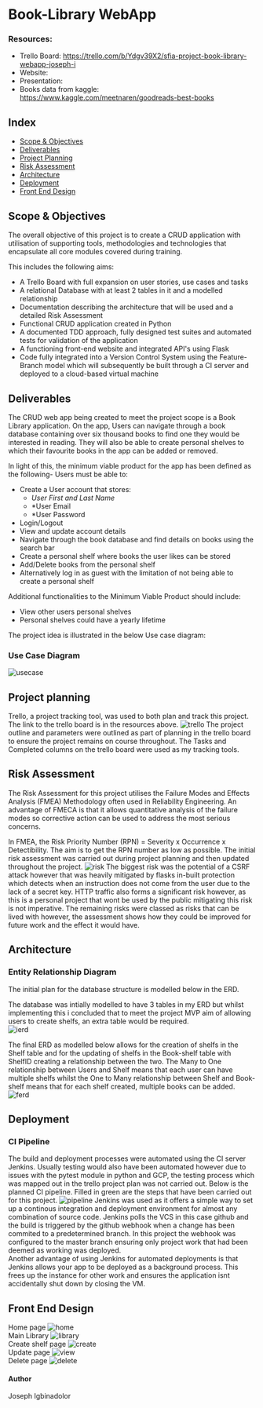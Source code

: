 # Book-Library WebApp
### Resources:
* Trello Board: https://trello.com/b/Ydgv39X2/sfia-project-book-library-webapp-joseph-i
* Website:
* Presentation:
* Books data from kaggle: https://www.kaggle.com/meetnaren/goodreads-best-books

## Index
* [Scope & Objectives](#scope-&-objectives)
* [Deliverables](#deliverables)
* [Project Planning](#project-planning)
* [Risk Assessment](#risk-assessment)
* [Architecture](#architecture)
* [Deployment](#deployment)
* [Front End Design](#front-end-design)

## Scope & Objectives 
The overall objective of this project is to create a CRUD application with utilisation of supporting tools, methodologies and technologies that encapsulate all core modules covered during training. 

This includes the following aims:
* A Trello Board with full expansion on user stories, use cases and tasks 
* A relational Database with at least 2 tables in it and a modelled relationship 
* Documentation describing the architecture that will be used and a detailed Risk Assessment 
* Functional CRUD application created in Python 
* A documented TDD approach, fully designed test suites and automated tests for validation of the application
* A functioning front-end website and integrated API's using Flask
* Code fully integrated into a Version Control System using the Feature-Branch model which will subsequently be built through a CI server and deployed to a cloud-based virtual machine

## Deliverables
The CRUD web app being created to meet the project scope is a Book Library application. On the app, Users can navigate through a book database containing over six thousand books to find one they would be interested in reading. They will also be able to create personal shelves to which their favourite books in the app can be added or removed. 

In light of this, the minimum viable product for the app has been defined as the following- 
Users must be able to:
* Create a User account that stores:
  * *User First and Last Name*
  * *User Email
  * *User Password
* Login/Logout 
* View and update account details
* Navigate through the book database and find details on books using the search bar
* Create a personal shelf where books the user likes can be stored
* Add/Delete books from the personal shelf
* Alternatively log in as guest with the limitation of not being able to create a personal shelf

Additional functionalities to the Minimum Viable Product should include:
* View other users personal shelves
* Personal shelves could have a yearly lifetime

The project idea is illustrated in the below Use case diagram:
### Use Case Diagram
![usecase][usecase]

## Project planning
Trello, a project tracking tool, was used to both plan and track this project. The link to the trello board is in the resources above. 
![trello][trello]
The project outline and parameters were outlined as part of planning in the trello board to ensure the project remains on course throughout. The Tasks and Completed columns on the trello board were used as my tracking tools. 
## Risk Assessment
The Risk Assessment for this project utilises the Failure Modes and Effects Analysis (FMEA) Methodology often used in Reliability Engineering. An advantage of FMECA is that it allows quantitative analysis of the failure modes so corrective action can be used to address the most serious concerns.

In FMEA, the Risk Priority Number (RPN) = Severity x Occurrence x Detectibility. The aim is to get the RPN number as low as possible. 
The initial risk assessment was carried out during project planning and then updated throughout the project.
![risk]
The biggest risk was the potential of a CSRF attack however that was heavily mitigated by flasks in-built protection which detects when an instruction does not come from the user due to the lack of a secret key. 
HTTP traffic also forms a significant risk however, as this is a personal project that wont be used by the public mitigating this risk is not imperative. 
The remaining risks were classed as risks that can be lived with however, the assessment shows how they could be improved for future work and the effect it would have.
## Architecture

### Entity Relationship Diagram
The initial plan for the database structure is modelled below in the ERD. 

The database was intially modelled to have 3 tables in my ERD but whilst implementing this i concluded that to meet the project MVP aim of allowing users to create shelfs, an extra table would be required.   
![ierd]

The final ERD as modelled below allows for the creation of shelfs in the Shelf table and for the updating of shelfs in the Book-shelf table with ShelfID creating a relationship between the two. The Many to One relationship between Users and Shelf means that each user can have multiple shelfs whilst the One to Many relationship between Shelf and Book-shelf means that for each shelf created, multiple books can be added.
![ferd] 


## Deployment

### CI Pipeline

The build and deployment processes were automated using the CI server Jenkins. Usually testing would also have been automated however due to issues with the pytest module in python and GCP, the testing process which was mapped out in the trello project plan was not carried out. Below is the planned CI pipeline. Filled in green are the steps that have been carried out for this project. 
![pipeline] 
Jenkins was used as it offers a simple way to set up a continous integration and deployment environment for almost any combination of source code. Jenkins polls the VCS in this case github and the build is triggered by the github webhook when a change has been commited to a predetermined branch. In this project the webhook was configured to the master branch ensuring only project work that had been deemed as working was deployed.    
Another advantage of using Jenkins for automated deployments is that Jenkins allows your app to be deployed as a background process. This frees up the instance for other work and ensures the application isnt accidentally shut down by closing the VM.

## Front End Design
Home page 
![home]
<br>
Main Library 
![library]
<br>
Create shelf page 
![create]
<br>
Update page 
![view]
<br>
Delete page
![delete]






































#### Author
Joseph Igbinadolor


[usecase]: https://i.imgur.com/ssZejFD.png
[trello]: https://i.imgur.com/gDVtoEa.png
[risk]: https://i.imgur.com/6wzviuE.png
[ierd]: https://i.imgur.com/3afg7oo.png
[ferd]: https://i.imgur.com/jVkdiBg.png
[pipeline]: https://i.imgur.com/749psqM.png
[home]: https://i.imgur.com/qriaf17.png
[library]: https://i.imgur.com/ivahCWK.png
[create]: https://i.imgur.com/7NUpymd.png
[view]: https://i.imgur.com/wtKYt2o.png
[delete]: https://i.imgur.com/Rn5OF5X.png
